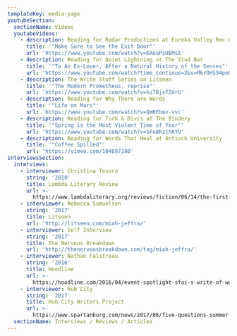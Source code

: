 ```yaml
---
templateKey: media-page
youtubeSection:
  sectionName: Videos
  youtubeVideos:
    - description: Reading for Radar Productions at Eureka Valley Rec Center
      title: '"Make Sure to See the Exit Door"'
      url: 'https://www.youtube.com/watch?v=KAoaPzUEMsI'
    - description: Reading for Quiet Lightning at The Stud Bar
      title: '"To An Ex-Lover, After a Natural History of the Senses"'
      url: 'https://www.youtube.com/watch?time_continue=2&v=MkrOHS94peU'
    - description: The Write Stuff Series on Litseen
      title: '"The Modern Prometheus, reprise"'
      url: 'https://www.youtube.com/watch?v=hi7BjxFZdrU'
    - description: Reading for Why There are Words
      title: '"Life on Mars"'
      url: 'https://www.youtube.com/watch?v=QmRFbev-vvc'
    - description: Reading for Turk & Divis at The Bindery
      title: '"Spring is the Most Violent Time of Year"'
      url: 'https://www.youtube.com/watch?v=SFoBRzjhRYU'
    - description: Reading for Words That Heal at Antioch University
      title: '"Coffee Spilled"'
      url: 'https://vimeo.com/104897180'
interviewsSection:
  interviews:
    - interviewer: Christina Tesoro
      string: '2018'
      title: Lambda Literary Review
      url: >-
        https://www.lambdaliterary.org/reviews/fiction/06/14/the-first-church-of-whats-happening-by-miah-jeffra/
    - interviewer: Rebecca Samuelson
      string: '2017'
      title: Litseen
      url: 'http://litseen.com/miah-jeffra/'
    - interviewer: Self Interview
      string: '2017'
      title: The Nervous Breakdown
      url: 'http://thenervousbreakdown.com/tag/miah-jeffra/'
    - interviewer: Nathan Falstreau
      string: '2016'
      title: Hoodline
      url: >-
        https://hoodline.com/2016/04/event-spotlight-sfai-s-write-of-way-literary-festival-features-students-small-press
    - interviewer: Hub City
      string: '2017'
      title: Hub City Writers Project
      url: >-
        https://www.spartanburg.com/news/2017/06/five-questions-summer-2017-writer-residence-miah-jeffra/
  sectionName: Interviews / Reviews / Articles
---
```


